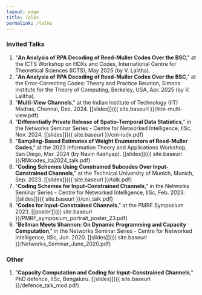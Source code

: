 ```yaml
---
layout: page
title: Talks
permalink: /talks
---
```


### Invited Talks
1. "**An Analysis of RPA Decoding of Reed-Muller Codes Over the BSC**," at the ICTS Workshop on HDXs and Codes, International Centre for Theoretical Sciences (ICTS), May 2025 (by V. Lalitha).
2. "**An Analysis of RPA Decoding of Reed-Muller Codes Over the BSC**," at the Error-Correcting Codes: Theory and Practice Reunion, Simons Institute for the Theory of Computing, Berkeley, USA, Apr. 2025 (by V. Lalitha).
3. "**Multi-View Channels**," at the Indian Institute of Technology (IIT) Madras, Chennai, Dec. 2024. [[slides]]({{ site.baseurl }}/iitm-multi-view.pdf)
4. "**Differentially Private Release of Spatio-Temporal Data Statistics**," in the Networks Seminar Series - Centre for Networked Intelligence, IISc, Nov. 2024. [[slides]]({{ site.baseurl }}/cni-iudx.pdf)
5. "**Sampling-Based Estimates of Weight Enumerators of Reed-Muller Codes**," at the 2023 Information Theory and Applications Workshop, San Diego, Mar. 2024 (by Navin Kashyap). [[slides]]({{ site.baseurl }}/RMcodes_ita2024_talk.pdf)
6. "**Coding Schemes Using Constrained Subcodes Over Input-Constrained Channels**," at the Technical University of Munich, Munich, Sep. 2023. [[slides]]({{ site.baseurl }}/talk.pdf)
7. "**Coding Schemes for Input-Constrained Channels**," in the Networks Seminar Series - Centre for Networked Intelligence, IISc, Feb. 2023. [[slides]]({{ site.baseurl }}/cni_talk.pdf)
8. "**Codes for Input-Constrained Channels**," at the PMRF Symposium 2023. [[poster]]({{ site.baseurl }}/PMRF_symposium_portrait_poster_23.pdf)
9. "**Bellman Meets Shannon: On Dynamic Programming and Capacity Computation**," in the Networks Seminar Series - Centre for Networked Intelligence, IISc, Jun. 2020. [[slides]]({{ site.baseurl }}/Networks_Seminar_June_2020.pdf)

### Other
1. "**Capacity Computation and Coding for Input-Constrained Channels**," PhD defence, IISc, Bengaluru. [[slides]]({{ site.baseurl }}/defence_talk_mod.pdf)
   
